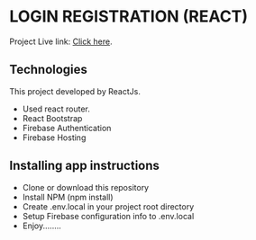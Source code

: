 # LOGIN REGISTRATION (REACT)
Project Live link: [Click here](https://login-registration-78787.web.app/).

## Technologies

This project developed by ReactJs.
* Used react router.
* React Bootstrap
* Firebase Authentication
* Firebase Hosting

## Installing app instructions
* Clone or download this repository
* Install NPM (npm install)
* Create .env.local in your project root directory
* Setup Firebase configuration info to .env.local
* Enjoy........